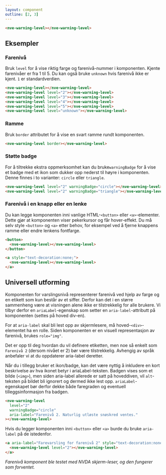 ```yaml
---
layout: component
outline: [2, 3]
---
```


<CodeExamplePreview>

```html
<nve-warning-level></nve-warning-level>
```

</CodeExamplePreview>

## Eksempler

### Farenivå

Bruk `level` for å vise riktig farge og farenivå-nummer i komponenten. Kjente farenivåer er fra 1 til 5. Du kan også bruke `unknown` hvis farenivå ikke er kjent. `1` er standardverdien.

<CodeExamplePreview>

```html
<nve-warning-level></nve-warning-level>
<nve-warning-level level="2"></nve-warning-level>
<nve-warning-level level="3"></nve-warning-level>
<nve-warning-level level="4"></nve-warning-level>
<nve-warning-level level="5"></nve-warning-level>
<nve-warning-level level="unknown"></nve-warning-level>
```

</CodeExamplePreview>

### Ramme

Bruk `border` attributet for å vise en svart ramme rundt komponenten.

<CodeExamplePreview>

```html
<nve-warning-level border></nve-warning-level>
```

</CodeExamplePreview>

### Støtte badge

For å tiltrekke ekstra oppmerksomhet kan du bruke`warningBadge` for å vise et badge med et ikon som dukker opp nederst til høyre i komponenten.
Denne finnes i to varianter: `circle` eller `triangle`.

<CodeExamplePreview>

```html
<nve-warning-level level="2" warningBadge="circle"></nve-warning-level>
<nve-warning-level level="2" warningBadge="triangle"></nve-warning-level>
```

</CodeExamplePreview>

### Farenivå i en knapp eller en lenke

Du kan legge komponenten inni vanlige HTML-`<button>` eller `<a>`-elementer. Dette gjør at komponenten viser pekerkursor og får hover-effekt. Du må selv style `<button>` og `<a>` etter behov, for eksempel ved å fjerne knappens ramme eller endre lenkens fontfarge.

<CodeExamplePreview>

```html
<button>
  <nve-warning-level></nve-warning-level>
</button>

<a style="text-decoration:none;">
  <nve-warning-level></nve-warning-level>
</a>
```

</CodeExamplePreview>

## Universell utforming

Komponenten for varslingsnivå representerer farenivå ved hjelp av farge og en etikett som kun består av et siffer. Derfor kan det i en større sammenheng være at visningen alene ikke er tilstrekkelig for alle brukere. Vi tilbyr derfor en `ariaLabel`-egenskap som setter en `aria-label`-attributt på komponenten (settes på hoved div-en).

For at `aria-label` skal bli lest opp av skjermlesere, må hoved-`<div>`-elementet ha en rolle. Siden komponenten er en visuell representasjon av farenivå, brukes `role="img"`.

Det er opp til deg hvordan du vil definere etiketten, men noe så enkelt som `Farenivå 2` (dersom nivået er 2) bør være tilstrekkelig. Avhengig av språk anbefaler vi at du oppdaterer aria-label deretter.

Når du i tillegg bruker et ikon/badge, kan det være nyttig å inkludere en kort beskrivelse av hva ikonet betyr i ariaLabel-teksten. Badgen vises som et bilde (`<img>`), men siden aria-label allerede er satt på hoveddiven, vil `alt`-teksten på bildet bli ignorert og dermed ikke lest opp. `ariaLabel`-egenskapet bør derfor dekke både faregraden og eventuell tilleggsinformasjon fra badgen.

<CodeExamplePreview>

```html
<nve-warning-level
  level="2"
  warningBadge="circle"
  aria-label="Farenivå 2. Naturlig utløste snøskred ventes."
></nve-warning-level>
```

</CodeExamplePreview>

Hvis du legger komponenten inni `<button>` eller `<a>` burde du bruke `aria-label` på de istedenfor.

<CodeExamplePreview>

```html
<a aria-label="Farevarsling for farenivå 2" style="text-decoration:none;">
  <nve-warning-level level="2"></nve-warning-level>
</a>
```

</CodeExamplePreview>

<i>Farenivå komponent ble testet med NVDA skjerm-leser, og den fungerer som forventet.</i>
